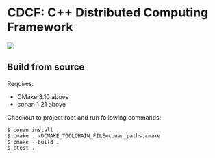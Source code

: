 # CDCF: C++ Distributed Computing Framework

![](https://github.com/thoughtworks-hpc/cdcf/workflows/CI/badge.svg)

## Build from source

Requires:

- CMake 3.10 above
- conan 1.21 above

Checkout to project root and run following commands:

```shell
$ conan install .
$ cmake . -DCMAKE_TOOLCHAIN_FILE=conan_paths.cmake
$ cmake --build .
$ ctest .
```
